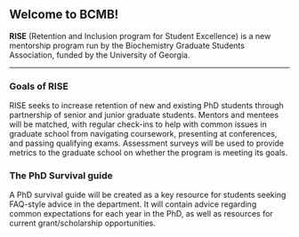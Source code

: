 ## Welcome to BCMB!

**RISE** (Retention and Inclusion program for Student Excellence) is a new mentorship program run by the Biochemistry Graduate Students Association, funded by the University of Georgia.

***

### Goals of RISE

RISE seeks to increase retention of new and existing PhD students through partnership of senior and junior graduate students. Mentors and mentees will be matched, with regular check-ins to help with common issues in graduate school from navigating coursework, presenting at conferences, and passing qualifying exams. Assessment surveys will be used to provide metrics to the graduate school on whether the program is meeting its goals.

### The PhD Survival guide

A PhD survival guide will be created as a key resource for students seeking FAQ-style advice in the department. It will contain advice regarding common expectations for each year in the PhD, as well as resources for current grant/scholarship opportunities.
